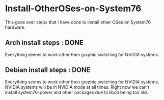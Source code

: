 # Install-OtherOSes-on-System76
This goes over steps that I have done to install other OSes on System76 hardware.

## Arch install steps   : DONE

Everything seems to work other then graphic switching for NVIDIA systems. 

## Debian install steps : DONE

Everything seems to work other then graphic switching for NVIDIA systems. NVIDIA systems will be in NVIDIA mode at all times. Right now we can't install system76-power and other packages due to libc6 being too old. 
